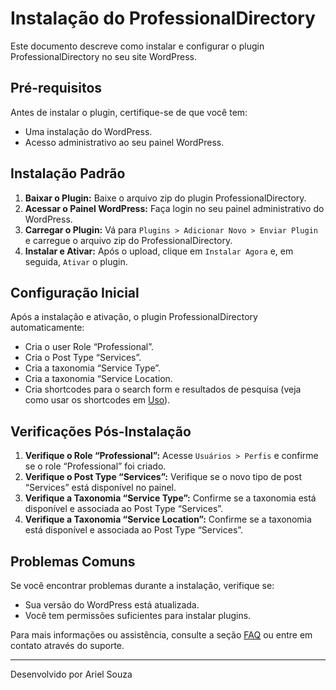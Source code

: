 # Instalação do ProfessionalDirectory

Este documento descreve como instalar e configurar o plugin ProfessionalDirectory no seu site WordPress.

## Pré-requisitos

Antes de instalar o plugin, certifique-se de que você tem:
- Uma instalação do WordPress.
- Acesso administrativo ao seu painel WordPress.

## Instalação Padrão

1. **Baixar o Plugin:** Baixe o arquivo zip do plugin ProfessionalDirectory.
2. **Acessar o Painel WordPress:** Faça login no seu painel administrativo do WordPress.
3. **Carregar o Plugin:** Vá para `Plugins > Adicionar Novo > Enviar Plugin` e carregue o arquivo zip do ProfessionalDirectory.
4. **Instalar e Ativar:** Após o upload, clique em `Instalar Agora` e, em seguida, `Ativar` o plugin.

## Configuração Inicial

Após a instalação e ativação, o plugin ProfessionalDirectory automaticamente:
- Cria o user Role “Professional”.
- Cria o Post Type “Services”.
- Cria a taxonomia “Service Type”.
- Cria a taxonomia “Service Location.
- Cria shortcodes para o search form e resultados de pesquisa (veja como usar os shortcodes em [Uso](usage.md)).

## Verificações Pós-Instalação

1. **Verifique o Role “Professional”:** Acesse `Usuários > Perfis` e confirme se o role “Professional” foi criado.
2. **Verifique o Post Type “Services”:** Verifique se o novo tipo de post “Services” está disponível no painel.
3. **Verifique a Taxonomia “Service Type”:** Confirme se a taxonomia está disponível e associada ao Post Type “Services”.
4. **Verifique a Taxonomia “Service Location”:** Confirme se a taxonomia está disponível e associada ao Post Type “Services”.

## Problemas Comuns

Se você encontrar problemas durante a instalação, verifique se:
- Sua versão do WordPress está atualizada.
- Você tem permissões suficientes para instalar plugins.

Para mais informações ou assistência, consulte a seção [FAQ](faq.md) ou entre em contato através do suporte.

---

Desenvolvido por Ariel Souza
